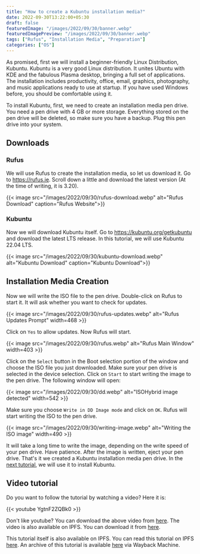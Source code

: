 ```yaml
---
title: "How to create a Kubuntu installation media?"
date: 2022-09-30T13:22:00+05:30
draft: false
featuredImage: "/images/2022/09/30/banner.webp"
featuredImagePreview: "/images/2022/09/30/banner.webp"
tags: ["Rufus", "Installation Media", "Preparation"]
categories: ["OS"]
---
```


As promised, first we will install a beginner-friendly Linux Distribution, Kubuntu. Kubuntu is a very good Linux distribution. It unites Ubuntu with KDE and the fabulous Plasma desktop, bringing a full set of applications. The installation includes productivity, office, email, graphics, photography, and music applications ready to use at startup. If you have used Windows before, you should be comfortable using it.

To install Kubuntu, first, we need to create an installation media pen drive. You need a pen drive with 4 GB or more storage. Everything stored on the pen drive will be deleted, so make sure you have a backup. Plug this pen drive into your system.

## Downloads

### Rufus

We will use Rufus to create the installation media, so let us download it. Go to <https://rufus.ie>. Scroll down a little and download the latest version (At the time of writing, it is 3.20).

{{< image src="/images/2022/09/30/rufus-download.webp" alt="Rufus Download" caption="Rufus Website">}}

### Kubuntu

Now we will download Kubuntu itself. Go to <https://kubuntu.org/getkubuntu> and download the latest LTS release. In this tutorial, we will use Kubuntu 22.04 LTS.

{{< image src="/images/2022/09/30/kubuntu-download.webp" alt="Kubuntu Download" caption="Kubuntu Download">}}

## Installation Media Creation

Now we will write the ISO file to the pen drive. Double-click on Rufus to start it. It will ask whether you want to check for updates.

{{< image src="/images/2022/09/30/rufus-updates.webp" alt="Rufus Updates Prompt" width=468 >}}

Click on `Yes` to allow updates. Now Rufus will start.

{{< image src="/images/2022/09/30/rufus.webp" alt="Rufus Main Window" width=403 >}}

Click on the `Select` button in the Boot selection portion of the window and choose the ISO file you just downloaded. Make sure your pen drive is selected in the device selection. Click on `Start` to start writing the image to the pen drive. The following window will open:

{{< image src="/images/2022/09/30/dd.webp" alt="ISOHybrid image detected" width=542 >}}

Make sure you choose `Write in DD Image mode` and click on `OK`. Rufus will start writing the ISO to the pen drive.

{{< image src="/images/2022/09/30/writing-image.webp" alt="Writing the ISO image" width=490 >}}

It will take a long time to write the image, depending on the write speed of your pen drive. Have patience. After the image is written, eject your pen drive. That's it we created a Kubuntu installation media pen drive. In the [next tutorial](/install-kubuntu), we will use it to install Kubuntu.

## Video tutorial

Do you want to follow the tutorial by watching a video? Here it is:

{{< youtube YgtnF2ZQBk0 >}}

Don't like youtube? You can download the above video from [here](https://link.storjshare.io/s/jwgvrk72blugzyx3rcbvgs7jnx6q/virtualhub-setup-videos/OS/How%20to%20create%20a%20Kubuntu%20installation%20media.mp4?download=true). The video is also available on IPFS. You can download it from [here](https://bafybeidnpq3znhqkjmqkx7ctg2y5msl6meswa2hia3dukeqee3yzwecqy4.ipfs.w3s.link/How%20to%20create%20a%20Kubuntu%20installation%20media.mp4).

This tutorial itself is also available on IPFS. You can read this tutorial on IPFS [here](https://setup-virtualhub-eu-org.ipns.dweb.link/create-kubuntu-installation-media/). An archive of this tutorial is available [here](https://web.archive.org/web/20220930110753/https://setup.virtualhub.eu.org/create-kubuntu-installation-media/) via Wayback Machine.
